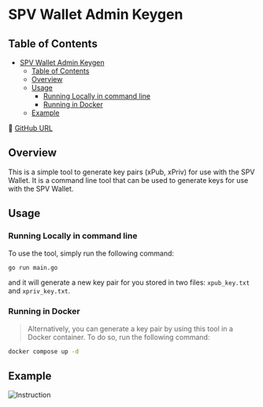 # SPV Wallet Admin Keygen

## Table of Contents

- [SPV Wallet Admin Keygen](#spv-wallet-admin-keygen)
  - [Table of Contents](#table-of-contents)
  - [Overview](#overview)
  - [Usage](#usage)
    - [Running Locally in command line](#running-locally-in-command-line)
    - [Running in Docker](#running-in-docker)
  - [Example](#example)
  
🔗 [GitHub URL](https://github.com/bitcoin-sv/spv-wallet-admin-keygen)

## Overview

This is a simple tool to generate key pairs (xPub, xPriv) for use with the SPV Wallet. It is a command line tool that can be used to generate keys for use with the SPV Wallet.

## Usage

### Running Locally in command line

To use the tool, simply run the following command:

```bash
go run main.go
```

and it will generate a new key pair for you stored in two files: `xpub_key.txt` and `xpriv_key.txt`.

### Running in Docker

> Alternatively, you can generate a key pair by using this tool in a Docker container. To do so, run the following command:

```bash
docker compose up -d
```

## Example

![Instruction](https://media.giphy.com/media/v1.Y2lkPTc5MGI3NjExM3cybmphajl3Y2h5Z2JkYzloYXV4Z2FzYmQ3YmY2ZW81bTQ4dWl4YSZlcD12MV9pbnRlcm5hbF9naWZfYnlfaWQmY3Q9Zw/XzbLYYICnmIVLOh4Wm/giphy.gif)
